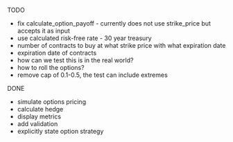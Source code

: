 TODO

* fix calculate_option_payoff - currently does not use strike_price but accepts it as input
* use calculated risk-free rate - 30 year treasury
* number of contracts to buy at what strike price with what expiration date
* expiration date of contracts
* how can we test this is in the real world?
* how to roll the options?
* remove cap of 0.1-0.5, the test can include extremes


DONE
* simulate options pricing
* calculate hedge
* display metrics
* add validation
* explicitly state option strategy